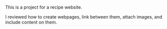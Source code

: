 This is a project for a recipe website.

I reviewed how to create webpages, link between them, attach images, and include content on them.